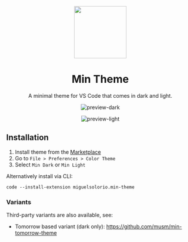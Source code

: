 <div align="center">

<img src="https://raw.githubusercontent.com/misolori/min-theme/master/icon.png" width="140" />

# Min Theme

A minimal theme for VS Code that comes in dark and light.

![preview-dark](https://raw.githubusercontent.com/misolori/min-theme/master/screenshot-dark.png)

![preview-light](https://raw.githubusercontent.com/misolori/min-theme/master/screenshot-light.png)

</div>

## Installation

1. Install theme from the [Marketplace](https://marketplace.visualstudio.com/items?itemName=miguelsolorio.min-theme)
2. Go to `File > Preferences > Color Theme`
3. Select `Min Dark` or `Min Light`

Alternatively install via CLI:
```
code --install-extension miguelsolorio.min-theme
```

### Variants

Third-party variants are also available, see:

- Tomorrow based variant (dark only): https://github.com/musm/min-tomorrow-theme
